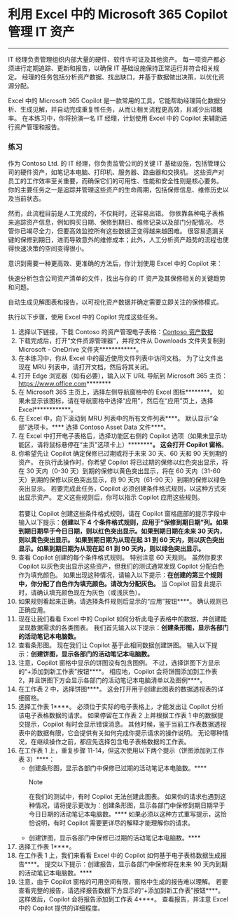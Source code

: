 
# 利用 Excel 中的 Microsoft 365 Copilot 管理 IT 资产
---
IT 经理负责管理组织内部大量的硬件、软件许可证及其他资产。 每一项资产都必须进行定期追踪、更新和报告，以确保 IT 基础设施保持正常运行并符合相关规定。 经理的任务包括分析资产数据、找出缺口，并基于数据做出决策，以优化资源分配。

Excel 中的 Microsoft 365 Copilot 是一款常用的工具，它能帮助经理简化数据分析、生成见解，并自动完成重复性任务，从而让相关流程更高效，且减少出错概率。 在本练习中，你将扮演一名 IT 经理，计划使用 Excel 中的 Copilot 来辅助进行资产管理和报告。

### 练习

作为 Contoso Ltd. 的 IT 经理，你负责监管公司的关键 IT 基础设施，包括管理公司的硬件资产，如笔记本电脑、打印机、服务器、路由器和交换机。 这些资产对员工的工作效率至关重要，而确保它们的可用性、性能和安全性则是核心要务。 你的主要任务之一是追踪并管理这些资产的生命周期，包括保修信息、维修历史以及当前状态。

然而，此流程目前是人工完成的，不仅耗时，还容易出错。 你依靠各种电子表格来追踪资产信息，例如购买日期、保修到期日、维修记录以及部门分配情况。 尽管你已竭尽全力，但要高效监控所有这些数据正变得越来越困难。 很容易遗漏关键的保修到期日，进而导致意外的维修成本；此外，人工分析资产趋势的流程也使得快速决策的空间变得很小。

意识到需要一种更高效、更准确的方法后，你计划使用 Excel 中的 Copilot 来：

快速分析包含公司资产清单的文件，找出与你的 IT 资产及其保修相关的关键趋势和问题。

自动生成见解图表和报告，以可视化资产数据并确定需要立即关注的保修模式。

执行以下步骤，使用 Excel 中的 Copilot 完成这些任务。

1. 选择以下链接，下载 Contoso 的资产管理电子表格：[Contoso 资产数据](https://go.microsoft.com/fwlink/?linkid=2320505)
1. 下载完成后，打开“文件资源管理器”，并将文件从 Downloads 文件夹复制到 Microsoft - OneDrive 文件夹************。
1. 在本练习中，你从 Excel 中的最近使用文件列表中访问文档。 为了让文件出现在 MRU 列表中，请打开文档，然后将其关闭。 
1. 打开 Edge 浏览器（如有必要），输入以下 URL 导航到 Microsoft 365 主页：https://www.office.com********  
1. 在 Microsoft 365 主页上，选择左侧导航窗格中的 Excel 图标********。 如果未显示该图标，请在导航窗格中选择“应用”，然后在“应用”页上，选择 Excel************。
1. 在 Excel 中，向下滚动到 MRU 列表中的所有文件列表****。 默认显示“全部”选项卡。**** 选择 Contoso Asset Data 文件****。
1. 在 Excel 中打开电子表格后，选择功能区右侧的 Copilot 选项（如果未显示功能区，请将鼠标悬停在“主页”选项卡上）************。 这会打开 Copilot 窗格****。 
1. 你希望先让 Copilot 确定保修已过期或将于未来 30 天、60 天和 90 天到期的资产。 在执行此操作时，你希望 Copilot 将已过期的保修以红色突出显示，将在 30 天内（0-30 天）到期的保修以黄色突出显示，将在 60 天内（31-60 天）到期的保修以灰色突出显示，将 90 天内（61-90 天）到期的保修以绿色突出显示。 若要完成此任务，Copilot 必须创建条件格式规则，以这种方式突出显示资产。 定义这些规则后，你可以指示 Copilot 应用这些规则。 <br><br>若要让 Copilot 创建这些条件格式规则，请在 Copilot 窗格底部的提示字段中输入以下提示：**创建以下 4 个条件格式规则，应用于“保修到期日期”列。如果到期日期早于今日日期，则以红色突出显示。如果到期日期在未来 30 天内，则以黄色突出显示。 如果到期日期为从现在起 31 到 60 天内，则以灰色突出显示。如果到期日期为从现在起 61 到 90 天内，则以绿色突出显示。**
1. 查看 Copilot 创建的每个条件格式规则。 特别注意 60 天规则。 虽然你要求 Copilot 以灰色突出显示这些资产，但我们的测试通常发现 Copilot 分配白色作为填充颜色。 如果出现这种情况，请输入以下提示：**在创建的第三个规则中，你分配了白色作为填充颜色。请改为分配灰色。** 当 Copilot 回复此提示时，请确认填充颜色现在为灰色（或浅灰色）。
1. 如果规则看起来正确，请选择条件规则后显示的“应用”按钮****。 确认规则已正确应用。
1. 现在让我们看看 Excel 中的 Copilot 如何分析此电子表格中的数据，并创建能呈现数据需求的各类图表。 我们首先输入以下提示：**创建条形图，显示各部门的活动笔记本电脑数。**
1. 查看条形图。 现在我们让 Copilot 基于此相同数据创建饼图。 输入以下提示：**创建饼图，显示各部门的活动笔记本电脑数。**
1. 注意，Copilot 窗格中显示的饼图没有包含图例。 不过，选择饼图下方显示的“+添加到新工作表”按钮****。 相应地，Copilot 会将饼图添加到工作表 2，并且饼图下方会显示各部门的活动笔记本电脑清单以及图例****。 
1. 在工作表 2 中，选择饼图****。 这会打开用于创建此图表的数据透视表的详细窗格。 
1. 选择工作表 1****。 必须位于实际的电子表格上，才能发出让 Copilot 分析该电子表格数据的请求。 如果停留在工作表 2 上并根据工作表 1 中的数据提交提示，Copilot 有时会显示错误消息。 其他时候，鉴于当前工作表数据透视表中的数据有限，它会提供有关如何完成你提示请求的操作说明。 无论哪种情况，在继续操作之前，都应先选择包含电子表格数据的工作表。 
1. 在工作表 1 上，重复步骤 11-14，但这次使用以下两个提示（饼图添加到工作表 3）****：
   - 创建条形图，显示各部门中保修已过期的活动笔记本电脑数。**** 
      > [!NOTE]
      > 在我们的测试中，有时 Copilot 无法创建此图表。 如果你的请求也遇到这种情况，请将提示更改为：创建条形图，显示各部门中保修到期日期早于今日日期的活动笔记本电脑数。**** 如果必须以这种方式重写提示，这恰恰说明，有时 Copilot 需要更详尽的解释才能理解你的请求。
   - 创建饼图，显示各部门中保修已过期的活动笔记本电脑数。****
1. 选择工作表 1****。
1. 在工作表 1 上，我们来看看 Excel 中的 Copilot 如何基于电子表格数据生成报告****。 提交以下提示：创建报告，显示各部门中保修将在未来 90 天内到期的活动笔记本电脑数。****
1. 注意，由于 Copilot 窗格的可用空间有限，窗格中生成的报告难以理解。 若要查看完整的报告，请选择报告数据下方显示的“+添加到新工作表”按钮****。 这样做后，Copilot 会将报告添加到工作表 4****。 查看报告，并注意 Excel 中的 Copilot 提供的详细程度。 
